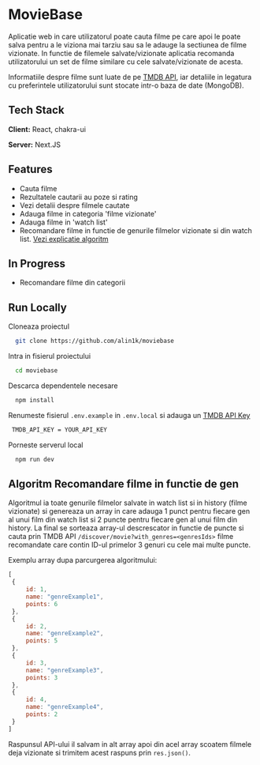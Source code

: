 
# MovieBase

Aplicatie web in care utilizatorul poate cauta filme pe care apoi le poate salva pentru a le viziona mai tarziu sau sa le adauge la sectiunea de filme vizionate. In functie de filemele salvate/vizionate aplicatia recomanda utilizatorului un set de filme similare cu cele salvate/vizionate de acesta.

Informatiile despre filme sunt luate de pe [TMDB API](https://developers.themoviedb.org/3/getting-started/introduction), iar detaliile in legatura cu preferintele utilizatorului sunt stocate intr-o baza de date (MongoDB).

## Tech Stack

**Client:** React, chakra-ui

**Server:** Next.JS


## Features

- Cauta filme
- Rezultatele cautarii au poze si rating
- Vezi detalii despre filmele cautate
- Adauga filme in categoria 'filme vizionate'
- Adauga filme in 'watch list'
- Recomandare filme in functie de genurile filmelor vizionate si din watch list. [Vezi explicatie algoritm](#algoritm-recomandare-filme-in-functie-de-gen)

## In Progress

- Recomandare filme din categorii

## Run Locally

Cloneaza proiectul

```bash
  git clone https://github.com/alin1k/moviebase
```

Intra in fisierul proiectului

```bash
  cd moviebase
```

Descarca dependentele necesare

```bash
  npm install
```

Renumeste fisierul `.env.example` in `.env.local` si adauga un [TMDB API Key](https://www.themoviedb.org/settings/api)

```bash
 TMDB_API_KEY = YOUR_API_KEY
```

Porneste serverul local

```bash
  npm run dev
```

## Algoritm Recomandare filme in functie de gen

Algoritmul ia toate genurile filmelor salvate in watch list si in history (filme vizionate) si genereaza un array in care adauga 1 punct pentru fiecare gen al unui film din watch list si 2 puncte pentru fiecare gen al unui film din history. La final se sorteaza array-ul descrescator in functie de puncte si cauta prin TMDB API `/discover/movie?with_genres=<genresIds>` filme recomandate care contin ID-ul primelor 3 genuri cu cele mai multe puncte. 

Exemplu array dupa parcurgerea algoritmului:

```javascript
[
 {
     id: 1,
     name: "genreExample1",
     points: 6
 },
 {
     id: 2,
     name: "genreExample2",
     points: 5
 },
 {
     id: 3,
     name: "genreExample3",
     points: 3
 },
 {
     id: 4,
     name: "genreExample4",
     points: 2
 }
]
```
Raspunsul API-ului il salvam in alt array apoi din acel array scoatem filmele deja vizionate si trimitem acest raspuns prin `res.json()`.


